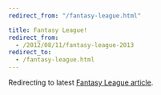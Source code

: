 ```yaml
---
redirect_from: "/fantasy-league.html"

title: Fantasy League!
redirect_from:
  - /2012/08/11/fantasy-league-2013
redirect_to:
  - /fantasy-league.html
---
```


Redirecting to latest <a href="/fantasy-league.html">Fantasy League article</a>.

